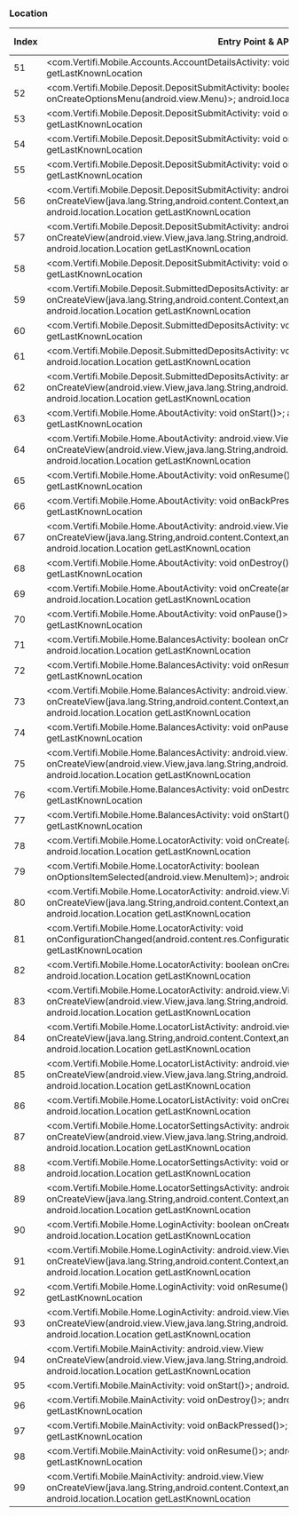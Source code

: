 ### Location
| Index | Entry Point & APIs | Screen shot | Resource id | Label |
| ------------- | ------------- | ------------- |-------------|-------------|
| 51 | <com.Vertifi.Mobile.Accounts.AccountDetailsActivity: void onResume()>; android.location.Location getLastKnownLocation | ![](F:\COSMOS\output\py\Play_win8\Finance\com.Vertifi.DeposZip.P314089681\com.Vertifi.Mobile.Accounts.AccountDetailsActivity.png) |  | |
| 52 | <com.Vertifi.Mobile.Deposit.DepositSubmitActivity: boolean onCreateOptionsMenu(android.view.Menu)>; android.location.Location getLastKnownLocation | ![](F:\COSMOS\output\py\Play_win8\Finance\com.Vertifi.DeposZip.P314089681\com.Vertifi.Mobile.Deposit.DepositSubmitActivity.png) |  | |
| 53 | <com.Vertifi.Mobile.Deposit.DepositSubmitActivity: void onPause()>; android.location.Location getLastKnownLocation | ![](F:\COSMOS\output\py\Play_win8\Finance\com.Vertifi.DeposZip.P314089681\com.Vertifi.Mobile.Deposit.DepositSubmitActivity.png) |  | |
| 54 | <com.Vertifi.Mobile.Deposit.DepositSubmitActivity: void onResume()>; android.location.Location getLastKnownLocation | ![](F:\COSMOS\output\py\Play_win8\Finance\com.Vertifi.DeposZip.P314089681\com.Vertifi.Mobile.Deposit.DepositSubmitActivity.png) |  | |
| 55 | <com.Vertifi.Mobile.Deposit.DepositSubmitActivity: void onDestroy()>; android.location.Location getLastKnownLocation | ![](F:\COSMOS\output\py\Play_win8\Finance\com.Vertifi.DeposZip.P314089681\com.Vertifi.Mobile.Deposit.DepositSubmitActivity.png) |  | |
| 56 | <com.Vertifi.Mobile.Deposit.DepositSubmitActivity: android.view.View onCreateView(java.lang.String,android.content.Context,android.util.AttributeSet)>; android.location.Location getLastKnownLocation | ![](F:\COSMOS\output\py\Play_win8\Finance\com.Vertifi.DeposZip.P314089681\com.Vertifi.Mobile.Deposit.DepositSubmitActivity.png) |  | |
| 57 | <com.Vertifi.Mobile.Deposit.DepositSubmitActivity: android.view.View onCreateView(android.view.View,java.lang.String,android.content.Context,android.util.AttributeSet)>; android.location.Location getLastKnownLocation | ![](F:\COSMOS\output\py\Play_win8\Finance\com.Vertifi.DeposZip.P314089681\com.Vertifi.Mobile.Deposit.DepositSubmitActivity.png) |  | |
| 58 | <com.Vertifi.Mobile.Deposit.DepositSubmitActivity: void onStart()>; android.location.Location getLastKnownLocation | ![](F:\COSMOS\output\py\Play_win8\Finance\com.Vertifi.DeposZip.P314089681\com.Vertifi.Mobile.Deposit.DepositSubmitActivity.png) |  | |
| 59 | <com.Vertifi.Mobile.Deposit.SubmittedDepositsActivity: android.view.View onCreateView(java.lang.String,android.content.Context,android.util.AttributeSet)>; android.location.Location getLastKnownLocation | ![](F:\COSMOS\output\py\Play_win8\Finance\com.Vertifi.DeposZip.P314089681\com.Vertifi.Mobile.Deposit.SubmittedDepositsActivity.png) |  | |
| 60 | <com.Vertifi.Mobile.Deposit.SubmittedDepositsActivity: void onDestroy()>; android.location.Location getLastKnownLocation | ![](F:\COSMOS\output\py\Play_win8\Finance\com.Vertifi.DeposZip.P314089681\com.Vertifi.Mobile.Deposit.SubmittedDepositsActivity.png) |  | |
| 61 | <com.Vertifi.Mobile.Deposit.SubmittedDepositsActivity: void onResume()>; android.location.Location getLastKnownLocation | ![](F:\COSMOS\output\py\Play_win8\Finance\com.Vertifi.DeposZip.P314089681\com.Vertifi.Mobile.Deposit.SubmittedDepositsActivity.png) |  | |
| 62 | <com.Vertifi.Mobile.Deposit.SubmittedDepositsActivity: android.view.View onCreateView(android.view.View,java.lang.String,android.content.Context,android.util.AttributeSet)>; android.location.Location getLastKnownLocation | ![](F:\COSMOS\output\py\Play_win8\Finance\com.Vertifi.DeposZip.P314089681\com.Vertifi.Mobile.Deposit.SubmittedDepositsActivity.png) |  | |
| 63 | <com.Vertifi.Mobile.Home.AboutActivity: void onStart()>; android.location.Location getLastKnownLocation | ![](F:\COSMOS\output\py\Play_win8\Finance\com.Vertifi.DeposZip.P314089681\com.Vertifi.Mobile.Home.AboutActivity.png) |  | |
| 64 | <com.Vertifi.Mobile.Home.AboutActivity: android.view.View onCreateView(android.view.View,java.lang.String,android.content.Context,android.util.AttributeSet)>; android.location.Location getLastKnownLocation | ![](F:\COSMOS\output\py\Play_win8\Finance\com.Vertifi.DeposZip.P314089681\com.Vertifi.Mobile.Home.AboutActivity.png) |  | |
| 65 | <com.Vertifi.Mobile.Home.AboutActivity: void onResume()>; android.location.Location getLastKnownLocation | ![](F:\COSMOS\output\py\Play_win8\Finance\com.Vertifi.DeposZip.P314089681\com.Vertifi.Mobile.Home.AboutActivity.png) |  | |
| 66 | <com.Vertifi.Mobile.Home.AboutActivity: void onBackPressed()>; android.location.Location getLastKnownLocation | ![](F:\COSMOS\output\py\Play_win8\Finance\com.Vertifi.DeposZip.P314089681\com.Vertifi.Mobile.Home.AboutActivity.png) |  | |
| 67 | <com.Vertifi.Mobile.Home.AboutActivity: android.view.View onCreateView(java.lang.String,android.content.Context,android.util.AttributeSet)>; android.location.Location getLastKnownLocation | ![](F:\COSMOS\output\py\Play_win8\Finance\com.Vertifi.DeposZip.P314089681\com.Vertifi.Mobile.Home.AboutActivity.png) |  | |
| 68 | <com.Vertifi.Mobile.Home.AboutActivity: void onDestroy()>; android.location.Location getLastKnownLocation | ![](F:\COSMOS\output\py\Play_win8\Finance\com.Vertifi.DeposZip.P314089681\com.Vertifi.Mobile.Home.AboutActivity.png) |  | |
| 69 | <com.Vertifi.Mobile.Home.AboutActivity: void onCreate(android.os.Bundle)>; android.location.Location getLastKnownLocation | ![](F:\COSMOS\output\py\Play_win8\Finance\com.Vertifi.DeposZip.P314089681\com.Vertifi.Mobile.Home.AboutActivity.png) |  | |
| 70 | <com.Vertifi.Mobile.Home.AboutActivity: void onPause()>; android.location.Location getLastKnownLocation | ![](F:\COSMOS\output\py\Play_win8\Finance\com.Vertifi.DeposZip.P314089681\com.Vertifi.Mobile.Home.AboutActivity.png) |  | |
| 71 | <com.Vertifi.Mobile.Home.BalancesActivity: boolean onCreateOptionsMenu(android.view.Menu)>; android.location.Location getLastKnownLocation | ![](F:\COSMOS\output\py\Play_win8\Finance\com.Vertifi.DeposZip.P314089681\com.Vertifi.Mobile.Home.BalancesActivity.png) |  | |
| 72 | <com.Vertifi.Mobile.Home.BalancesActivity: void onResume()>; android.location.Location getLastKnownLocation | ![](F:\COSMOS\output\py\Play_win8\Finance\com.Vertifi.DeposZip.P314089681\com.Vertifi.Mobile.Home.BalancesActivity.png) |  | |
| 73 | <com.Vertifi.Mobile.Home.BalancesActivity: android.view.View onCreateView(java.lang.String,android.content.Context,android.util.AttributeSet)>; android.location.Location getLastKnownLocation | ![](F:\COSMOS\output\py\Play_win8\Finance\com.Vertifi.DeposZip.P314089681\com.Vertifi.Mobile.Home.BalancesActivity.png) |  | |
| 74 | <com.Vertifi.Mobile.Home.BalancesActivity: void onPause()>; android.location.Location getLastKnownLocation | ![](F:\COSMOS\output\py\Play_win8\Finance\com.Vertifi.DeposZip.P314089681\com.Vertifi.Mobile.Home.BalancesActivity.png) |  | |
| 75 | <com.Vertifi.Mobile.Home.BalancesActivity: android.view.View onCreateView(android.view.View,java.lang.String,android.content.Context,android.util.AttributeSet)>; android.location.Location getLastKnownLocation | ![](F:\COSMOS\output\py\Play_win8\Finance\com.Vertifi.DeposZip.P314089681\com.Vertifi.Mobile.Home.BalancesActivity.png) |  | |
| 76 | <com.Vertifi.Mobile.Home.BalancesActivity: void onDestroy()>; android.location.Location getLastKnownLocation | ![](F:\COSMOS\output\py\Play_win8\Finance\com.Vertifi.DeposZip.P314089681\com.Vertifi.Mobile.Home.BalancesActivity.png) |  | |
| 77 | <com.Vertifi.Mobile.Home.BalancesActivity: void onStart()>; android.location.Location getLastKnownLocation | ![](F:\COSMOS\output\py\Play_win8\Finance\com.Vertifi.DeposZip.P314089681\com.Vertifi.Mobile.Home.BalancesActivity.png) |  | |
| 78 | <com.Vertifi.Mobile.Home.LocatorActivity: void onCreate(android.os.Bundle)>; android.location.Location getLastKnownLocation | ![](F:\COSMOS\output\py\Play_win8\Finance\com.Vertifi.DeposZip.P314089681\com.Vertifi.Mobile.Home.LocatorActivity.png) |  | |
| 79 | <com.Vertifi.Mobile.Home.LocatorActivity: boolean onOptionsItemSelected(android.view.MenuItem)>; android.location.Location getLastKnownLocation | ![](F:\COSMOS\output\py\Play_win8\Finance\com.Vertifi.DeposZip.P314089681\com.Vertifi.Mobile.Home.LocatorActivity.png) |  | |
| 80 | <com.Vertifi.Mobile.Home.LocatorActivity: android.view.View onCreateView(java.lang.String,android.content.Context,android.util.AttributeSet)>; android.location.Location getLastKnownLocation | ![](F:\COSMOS\output\py\Play_win8\Finance\com.Vertifi.DeposZip.P314089681\com.Vertifi.Mobile.Home.LocatorActivity.png) |  | |
| 81 | <com.Vertifi.Mobile.Home.LocatorActivity: void onConfigurationChanged(android.content.res.Configuration)>; android.location.Location getLastKnownLocation | ![](F:\COSMOS\output\py\Play_win8\Finance\com.Vertifi.DeposZip.P314089681\com.Vertifi.Mobile.Home.LocatorActivity.png) |  | |
| 82 | <com.Vertifi.Mobile.Home.LocatorActivity: boolean onCreateOptionsMenu(android.view.Menu)>; android.location.Location getLastKnownLocation | ![](F:\COSMOS\output\py\Play_win8\Finance\com.Vertifi.DeposZip.P314089681\com.Vertifi.Mobile.Home.LocatorActivity.png) |  | |
| 83 | <com.Vertifi.Mobile.Home.LocatorActivity: android.view.View onCreateView(android.view.View,java.lang.String,android.content.Context,android.util.AttributeSet)>; android.location.Location getLastKnownLocation | ![](F:\COSMOS\output\py\Play_win8\Finance\com.Vertifi.DeposZip.P314089681\com.Vertifi.Mobile.Home.LocatorActivity.png) |  | |
| 84 | <com.Vertifi.Mobile.Home.LocatorListActivity: android.view.View onCreateView(java.lang.String,android.content.Context,android.util.AttributeSet)>; android.location.Location getLastKnownLocation | ![](F:\COSMOS\output\py\Play_win8\Finance\com.Vertifi.DeposZip.P314089681\com.Vertifi.Mobile.Home.LocatorListActivity.png) |  | |
| 85 | <com.Vertifi.Mobile.Home.LocatorListActivity: android.view.View onCreateView(android.view.View,java.lang.String,android.content.Context,android.util.AttributeSet)>; android.location.Location getLastKnownLocation | ![](F:\COSMOS\output\py\Play_win8\Finance\com.Vertifi.DeposZip.P314089681\com.Vertifi.Mobile.Home.LocatorListActivity.png) |  | |
| 86 | <com.Vertifi.Mobile.Home.LocatorListActivity: void onCreate(android.os.Bundle)>; android.location.Location getLastKnownLocation | ![](F:\COSMOS\output\py\Play_win8\Finance\com.Vertifi.DeposZip.P314089681\com.Vertifi.Mobile.Home.LocatorListActivity.png) |  | |
| 87 | <com.Vertifi.Mobile.Home.LocatorSettingsActivity: android.view.View onCreateView(android.view.View,java.lang.String,android.content.Context,android.util.AttributeSet)>; android.location.Location getLastKnownLocation | ![](F:\COSMOS\output\py\Play_win8\Finance\com.Vertifi.DeposZip.P314089681\com.Vertifi.Mobile.Home.LocatorSettingsActivity.png) |  | |
| 88 | <com.Vertifi.Mobile.Home.LocatorSettingsActivity: void onCreate(android.os.Bundle)>; android.location.Location getLastKnownLocation | ![](F:\COSMOS\output\py\Play_win8\Finance\com.Vertifi.DeposZip.P314089681\com.Vertifi.Mobile.Home.LocatorSettingsActivity.png) |  | |
| 89 | <com.Vertifi.Mobile.Home.LocatorSettingsActivity: android.view.View onCreateView(java.lang.String,android.content.Context,android.util.AttributeSet)>; android.location.Location getLastKnownLocation | ![](F:\COSMOS\output\py\Play_win8\Finance\com.Vertifi.DeposZip.P314089681\com.Vertifi.Mobile.Home.LocatorSettingsActivity.png) |  | |
| 90 | <com.Vertifi.Mobile.Home.LoginActivity: boolean onCreateOptionsMenu(android.view.Menu)>; android.location.Location getLastKnownLocation | ![](F:\COSMOS\output\py\Play_win8\Finance\com.Vertifi.DeposZip.P314089681\com.Vertifi.Mobile.Home.LoginActivity.png) |  | |
| 91 | <com.Vertifi.Mobile.Home.LoginActivity: android.view.View onCreateView(java.lang.String,android.content.Context,android.util.AttributeSet)>; android.location.Location getLastKnownLocation | ![](F:\COSMOS\output\py\Play_win8\Finance\com.Vertifi.DeposZip.P314089681\com.Vertifi.Mobile.Home.LoginActivity.png) |  | |
| 92 | <com.Vertifi.Mobile.Home.LoginActivity: void onResume()>; android.location.Location getLastKnownLocation | ![](F:\COSMOS\output\py\Play_win8\Finance\com.Vertifi.DeposZip.P314089681\com.Vertifi.Mobile.Home.LoginActivity.png) |  | |
| 93 | <com.Vertifi.Mobile.Home.LoginActivity: android.view.View onCreateView(android.view.View,java.lang.String,android.content.Context,android.util.AttributeSet)>; android.location.Location getLastKnownLocation | ![](F:\COSMOS\output\py\Play_win8\Finance\com.Vertifi.DeposZip.P314089681\com.Vertifi.Mobile.Home.LoginActivity.png) |  | |
| 94 | <com.Vertifi.Mobile.MainActivity: android.view.View onCreateView(android.view.View,java.lang.String,android.content.Context,android.util.AttributeSet)>; android.location.Location getLastKnownLocation | ![](F:\COSMOS\output\py\Play_win8\Finance\com.Vertifi.DeposZip.P314089681\com.Vertifi.Mobile.MainActivity.png) |  | |
| 95 | <com.Vertifi.Mobile.MainActivity: void onStart()>; android.location.Location getLastKnownLocation | ![](F:\COSMOS\output\py\Play_win8\Finance\com.Vertifi.DeposZip.P314089681\com.Vertifi.Mobile.MainActivity.png) |  | |
| 96 | <com.Vertifi.Mobile.MainActivity: void onDestroy()>; android.location.Location getLastKnownLocation | ![](F:\COSMOS\output\py\Play_win8\Finance\com.Vertifi.DeposZip.P314089681\com.Vertifi.Mobile.MainActivity.png) |  | |
| 97 | <com.Vertifi.Mobile.MainActivity: void onBackPressed()>; android.location.Location getLastKnownLocation | ![](F:\COSMOS\output\py\Play_win8\Finance\com.Vertifi.DeposZip.P314089681\com.Vertifi.Mobile.MainActivity.png) |  | |
| 98 | <com.Vertifi.Mobile.MainActivity: void onResume()>; android.location.Location getLastKnownLocation | ![](F:\COSMOS\output\py\Play_win8\Finance\com.Vertifi.DeposZip.P314089681\com.Vertifi.Mobile.MainActivity.png) |  | |
| 99 | <com.Vertifi.Mobile.MainActivity: android.view.View onCreateView(java.lang.String,android.content.Context,android.util.AttributeSet)>; android.location.Location getLastKnownLocation | ![](F:\COSMOS\output\py\Play_win8\Finance\com.Vertifi.DeposZip.P314089681\com.Vertifi.Mobile.MainActivity.png) |  | |
